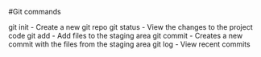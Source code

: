 #Git commands

git init - Create a new git repo
git status - View the changes to the project code
git add - Add files to the staging area
git commit - Creates a new commit with the files from the staging area
git log - View recent commits